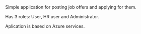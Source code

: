 Simple application for posting job offers and applying for them.

Has 3 roles: User, HR user and Administrator.

Aplication is based on Azure services. 

